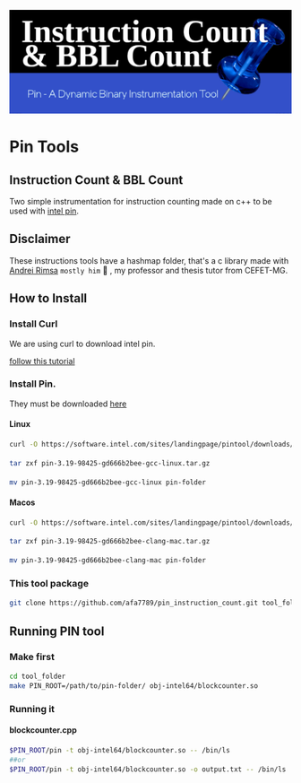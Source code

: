 ![!Theme Image](resources/tool_header.png)
# Pin Tools
## Instruction Count & BBL Count
Two simple instrumentation for instruction counting made on c++ to be used with [intel pin](https://www.intel.com/content/www/us/en/developer/articles/tool/pin-a-dynamic-binary-instrumentation-tool.html).

## Disclaimer

These instructions tools have a hashmap folder, that's a c library made with [Andrei Rimsa](http://rimsa.com.br/page/) `mostly him` :rofl: , my professor and thesis tutor from CEFET-MG. 

## How to Install

### Install Curl

We are using curl to download intel pin.

[follow this tutorial](https://help.ubidots.com/en/articles/2165289-learn-how-to-install-run-curl-on-windows-macosx-linux)

### Install Pin.

They must be downloaded [here](https://www.intel.com/content/www/us/en/developer/articles/tool/pin-a-binary-instrumentation-tool-downloads.html)

#### Linux

```bash
curl -O https://software.intel.com/sites/landingpage/pintool/downloads/pin-3.19-98425-gd666b2bee-gcc-linux.tar.gz

tar zxf pin-3.19-98425-gd666b2bee-gcc-linux.tar.gz

mv pin-3.19-98425-gd666b2bee-gcc-linux pin-folder
```

#### Macos

```bash
curl -O https://software.intel.com/sites/landingpage/pintool/downloads/pin-3.19-98425-gd666b2bee-clang-mac.tar.gz

tar zxf pin-3.19-98425-gd666b2bee-clang-mac.tar.gz

mv pin-3.19-98425-gd666b2bee-clang-mac pin-folder
```

### This tool package

```bash
git clone https://github.com/afa7789/pin_instruction_count.git tool_folder
```

## Running PIN tool

### Make first

```bash
cd tool_folder
make PIN_ROOT=/path/to/pin-folder/ obj-intel64/blockcounter.so
```
### Running it

#### blockcounter.cpp

```bash
$PIN_ROOT/pin -t obj-intel64/blockcounter.so -- /bin/ls 
##or
$PIN_ROOT/pin -t obj-intel64/blockcounter.so -o output.txt -- /bin/ls 
```